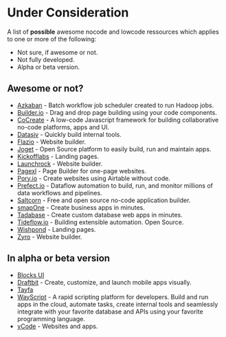 # Under Consideration

A list of **possible** awesome nocode and lowcode ressources which applies to one or more of the following:

- Not sure, if awesome or not.
- Not fully developed.
- Alpha or beta version.

## Awesome or not?

- [Azkaban](https://azkaban.github.io/) - Batch workflow job scheduler created to run Hadoop jobs.
- [Builder.io](https://www.builder.io/) - Drag and drop page building using your code components.
- [CoCreate](https://cocreate.app/) - A low-code Javascript framework for building collaborative no-code platforms, apps and UI.
- [Datasiv](https://www.datasiv.io/) - Quickly build internal tools.
- [Flazio](https://www.flazio.com/) - Website builder.
- [Joget](https://www.joget.org/) - Open Source platform to easily build, run and maintain apps.
- [Kickofflabs](https://kickofflabs.com/) - Landing pages.
- [Launchrock](https://www.launchrock.com/) - Website builder.
- [Pagexl](https://pagexl.com/) - Page Builder for one-page websites.
- [Pory.io](https://pory.io/) - Create websites using Airtable without code.
- [Prefect.io](https://www.prefect.io/) - Dataflow automation to build, run, and monitor millions of data workflows and pipelines.
- [Saltcorn](https://saltcorn.com/) - Free and open source no-code application builder.
- [smapOne](https://www.smapone.com/) - Create business apps in minutes.
- [Tadabase](https://tadabase.io/) - Create custom database web apps in minutes.
- [Tideflow.io](https://www.tideflow.io/) - Building extensible automation. Open Source.
- [Wishpond](https://www.wishpond.com/) - Landing pages.
- [Zyro](https://zyro.com/) - Website builder.

## In alpha or beta version

- [Blocks UI](https://blocks-ui.com/)
- [Draftbit](https://draftbit.com/) - Create, customize, and launch mobile apps visually.
- [Tayfa](https://usetayfa.com/)
- [WayScript](https://wayscript.com/) - A rapid scripting platform for developers. Build and run apps in the cloud, automate tasks, create internal tools and seamlessly integrate with your favorite database and APIs using your favorite programming language.
- [yCode](https://www.ycode.com/) - Websites and apps.
